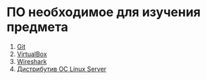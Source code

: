 # ПО необходимое для изучения предмета

1. [Git](https://git-scm.com/)
2. [VirtualBox](https://www.virtualbox.org/)
3. [Wireshark](https://www.wireshark.org/download.html)
4. [Дистрибутив ОС Linux Server](https://ubuntu.com)